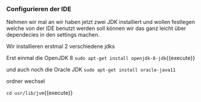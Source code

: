 ### Configurieren der IDE

Nehmen wir mal an wir haben jetzt zwei JDK installiert und wollen festlegen welche von der IDE benutzt werden soll können wir das 
ganz leicht über dependecies in den settings machen.

Wir installieren erstmal 2 verschiedene jdks

Erst einmal die OpenJDK 8
`sudo apt-get install openjdk-8-jdk`{{execute}}

und auch noch die Oracle JDK
`sudo apt-get install oracle-java11`

ordner wechsel

`cd usr/lib/jvm`{{execute}}
